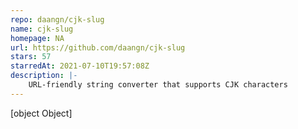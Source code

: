 ```yaml
---
repo: daangn/cjk-slug
name: cjk-slug
homepage: NA
url: https://github.com/daangn/cjk-slug
stars: 57
starredAt: 2021-07-10T19:57:08Z
description: |-
    URL-friendly string converter that supports CJK characters
---
```


[object Object]
